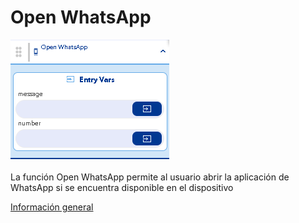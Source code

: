 # Open WhatsApp

![](../../../../.gitbook/assets/image%20%28512%29.png)

La función Open WhatsApp permite al usuario abrir la aplicación de WhatsApp si se encuentra disponible en el dispositivo

[Información general](https://docs.apphive.io/reference/funciones/informacion-general-de-las-funciones)

